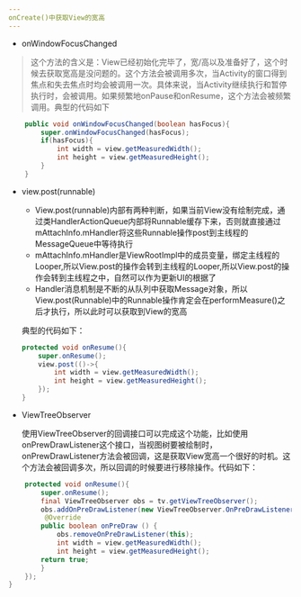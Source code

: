 ```yaml
---
onCreate()中获取View的宽高
---
```

- onWindowFocusChanged
	
>这个方法的含义是：View已经初始化完毕了，宽/高以及准备好了，这个时候去获取宽高是没问题的。这个方法会被调用多次，当Activity的窗口得到焦点和失去焦点时均会被调用一次。具体来说，当Activity继续执行和暂停执行时，会被调用。如果频繁地onPause和onResume，这个方法会被频繁调用。典型的代码如下

```java
	public void onWindowFocusChanged(boolean hasFocus){
		super.onWindowFocusChanged(hasFocus);
		if(hasFocus){
			int width = view.getMeasuredWidth();
			int height = view.getMeasuredHeight();
		}
	}
```	


- view.post(runnable)

 	- View.post(runnable)内部有两种判断，如果当前View没有绘制完成，通过类HandlerActionQueue内部将Runnable缓存下来，否则就直接通过mAttachInfo.mHandler将这些Runnable操作post到主线程的MessageQueue中等待执行
 	- mAttachInfo.mHandler是ViewRootImpl中的成员变量，绑定主线程的Looper,所以View.post的操作会转到主线程的Looper,所以View.post的操作会转到主线程之中，自然可以作为更新UI的根据了
 	- Handler消息机制是不断的从队列中获取Message对象，所以View.post(Runnable)中的Runnable操作肯定会在performMeasure()之后才执行，所以此时可以获取到View的宽高
	
	典型的代码如下：
	
	```java
	protected void onResume(){
		super.onResume();
		view.post(()->{
			int width = view.getMeasuredWidth();
			int height = view.getMeasuredHeight();
		});
	}
	```
- ViewTreeObserver
	
	使用ViewTreeObserver的回调接口可以完成这个功能，比如使用onPrewDrawListener这个接口，当视图树要被绘制时，onPrewDrawListener方法会被回调，这是获取View宽高一个很好的时机。这个方法会被回调多次，所以回调的时候要进行移除操作。代码如下：

```java	
	protected void onResume(){
		super.onResume();
		final ViewTreeObserver obs = tv.getViewTreeObserver();
		obs.addOnPreDrawListener(new ViewTreeObserver.OnPreDrawListener() {
   		 @Override
    	public boolean onPreDraw () {
    		obs.removeOnPreDrawListener(this);
      		int width = view.getMeasuredWidth();
      		int height = view.getMeasuredHeight();
       	return true;
   		}
	});
}
```
 	
